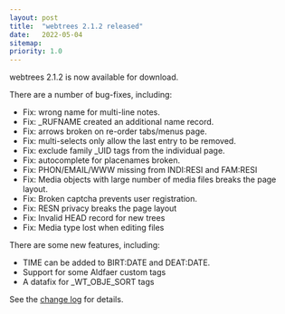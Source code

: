 ```yaml
---
layout: post
title:  "webtrees 2.1.2 released"
date:   2022-05-04
sitemap:
priority: 1.0
---
```


webtrees 2.1.2 is now available for download.

There are a number of bug-fixes, including:

* Fix: wrong name for multi-line notes.
* Fix: _RUFNAME created an additional name record.
* Fix: arrows broken on re-order tabs/menus page.
* Fix: multi-selects only allow the last entry to be removed.
* Fix: exclude family _UID tags from the individual page.
* Fix: autocomplete for placenames broken.
* Fix: PHON/EMAIL/WWW missing from INDI:RESI and FAM:RESI
* Fix: Media objects with large number of media files breaks the page layout.
* Fix: Broken captcha prevents user registration.
* Fix: RESN privacy breaks the page layout
* Fix: Invalid HEAD record for new trees
* Fix: Media type lost when editing files

There are some new features, including:

* TIME can be added to BIRT:DATE and DEAT:DATE.
* Support for some Aldfaer custom tags
* A datafix for _WT_OBJE_SORT tags

See the [change log](https://github.com/fisharebest/webtrees/compare/2.1.1...2.1.2) for details.
